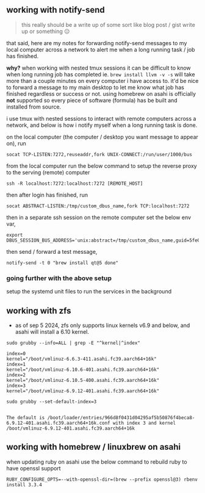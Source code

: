 

## working with notify-send

> this really should be a write up of some sort like blog post / gist write up or something 😑

that said, here are my notes for forwarding notify-send messages to my local computer across a network to alert me when a long running task / job has finished.

**why?** when working with nested tmux sessions it can be difficult to know when long running job has completed ie. `brew install llvm -v -s` will take more than a couple minutes on every computer i have access to. it'd be nice to forward a message to my main desktop to let me know what job has finished regardless or success or not. using homebrew on asahi is officially **not** supported so every piece of software (formula) has be built and installed from source.

i use tmux with nested sessions to interact with remote computers across a network, and below is how i notify myself when a long running task is done.

on the local computer (the computer / desktop you want message to appear on), run

```
socat TCP-LISTEN:7272,reuseaddr,fork UNIX-CONNECT:/run/user/1000/bus
```

from the local computer run the below command to setup the reverse proxy to the serving (remote) computer

```
ssh -R localhost:7272:localhost:7272 [REMOTE_HOST]
```

then after login has finished, run

```
socat ABSTRACT-LISTEN:/tmp/custom_dbus_name,fork TCP:localhost:7272
```

then in a separate ssh session on the remote computer set the below env var,

```
export DBUS_SESSION_BUS_ADDRESS='unix:abstract=/tmp/custom_dbus_name,guid=5fe0907d81e722390f1ce02d6033ad76
```

then send / forward a test message,

```
notify-send -t 0 "brew install qt@5 done"
```

### going further with the above setup

setup the systemd unit files to run the services in the background

## working with zfs

- as of sep 5 2024, zfs only supports linux kernels v6.9 and below, and asahi will install a 6.10 kernel.

```
sudo grubby --info=ALL | grep -E "^kernel|^index"
```

```
index=0
kernel="/boot/vmlinuz-6.6.3-411.asahi.fc39.aarch64+16k"
index=1
kernel="/boot/vmlinuz-6.10.6-401.asahi.fc39.aarch64+16k"
index=2
kernel="/boot/vmlinuz-6.10.5-400.asahi.fc39.aarch64+16k"
index=3
kernel="/boot/vmlinuz-6.9.12-401.asahi.fc39.aarch64+16k"
```

```
sudo grubby --set-default-index=3
```

```

The default is /boot/loader/entries/966d8f0431d04295af5b50876f4beca8-6.9.12-401.asahi.fc39.aarch64+16k.conf with index 3 and kernel /boot/vmlinuz-6.9.12-401.asahi.fc39.aarch64+16k
```

## working with homebrew / linuxbrew on asahi

when updating ruby on asahi use the below command to rebuild ruby to have openssl support

```
RUBY_CONFIGURE_OPTS=--with-openssl-dir=(brew --prefix openssl@3) rbenv install 3.3.4
```

